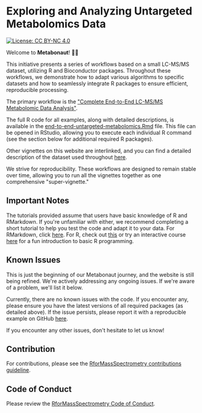 # Exploring and Analyzing Untargeted Metabolomics Data

[![License: CC BY-NC 4.0](https://img.shields.io/badge/License-CC%20BY--NC%204.0-lightgrey.svg)](https://creativecommons.org/licenses/by-nc/4.0/)

Welcome to **Metabonaut**! :astronaut:

This initiative presents a series of workflows based on a small LC-MS/MS dataset, 
utilizing R and Bioconductor packages. Throughout these workflows, we demonstrate 
how to adapt various algorithms to specific datasets and how to seamlessly 
integrate R packages to ensure efficient, reproducible processing.

The primary workflow is the 
["Complete End-to-End LC-MS/MS Metabolomic Data Analysis"](https://rformassspectrometry.github.io/metabonaut/articles/end-to-end-untargeted-metabolomics.html).

The full R code for all examples, along with detailed descriptions, is available 
in the 
[end-to-end-untargeted-metabolomics.Rmd](https://rformassspectrometry.github.io/metabonaut/vignettes/end-to-end-untargeted-metabolomics.Rmd) 
file. This file can be opened in RStudio, allowing you to execute each individual 
R command (see the section below for additional required R packages).

Other vignettes on this website are interlinked, and you can find a detailed 
description of the dataset used throughout 
[here](https://rformassspectrometry.github.io/metabonaut/articles/dataset-investigation.html).

We strive for reproducibility. These workflows are designed to remain stable 
over time, allowing you to run all the vignettes together as one comprehensive 
"super-vignette."

## Important Notes

The tutorials provided assume that users have basic knowledge of R and RMarkdown. 
If you're unfamiliar with either, we recommend completing a short tutorial to help 
you test the code and adapt it to your data. For RMarkdown, click 
[here](https://bookdown.org/yihui/rmarkdown/). For R, check out 
[this](https://learn-r.org/) or try an interactive course 
[here](https://swirlstats.com/students.html) for a fun introduction to basic R 
programming.

## Known Issues

This is just the beginning of our Metabonaut journey, and the website is still 
being refined. We're actively addressing any ongoing issues. If we're aware of a 
problem, we'll list it below.

Currently, there are no known issues with the code. If you encounter any, please 
ensure you have the latest versions of all required packages (as detailed above). 
If the issue persists, please report it with a reproducible example on GitHub 
[here](https://github.com/rformassspectrometry/metabonaut/issues).

If you encounter any other issues, don't hesitate to let us know!

## Contribution

For contributions, please see the 
[RforMassSpectrometry contributions guideline](https://rformassspectrometry.github.io/RforMassSpectrometry/articles/RforMassSpectrometry.html#contributions).

## Code of Conduct

Please review the 
[RforMassSpectrometry Code of Conduct](https://rformassspectrometry.github.io/RforMassSpectrometry/articles/RforMassSpectrometry.html#code-of-conduct).
